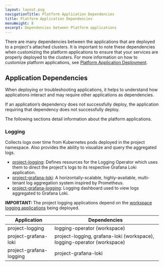 ```yaml
---
layout: layout.pug
navigationTitle: Platform Application Dependencies
title: Platform Application Dependencies
menuWeight: 8
excerpt: Dependencies between Platform applications
---
```


There are many dependencies between the applications that are deployed to a project's attached clusters. It is important to note these dependencies when customizing the platform applications to ensure that your services are properly deployed to the clusters. For more information on how to customize platform applications, see [Platform Application Deployment](../application-deployment#deploy-an-application-with-a-custom-configuration).

## Application Dependencies

When deploying or troubleshooting applications, it helps to understand how applications interact and may require other applications as dependencies.

If an application’s dependency does not successfully deploy, the application requiring that dependency does not successfully deploy.

The following sections detail information about the platform applications.

### Logging

Collects logs over time from Kubernetes pods deployed in the project namespace. Also provides the ability to visualize and query the aggregated logs.

- [project-logging](https://grafana.com/oss/grafana/): Defines resources for the Logging Operator which uses them to direct the project's logs to its respective Grafana Loki application.
- [project-grafana-loki](https://grafana.com/oss/loki/): A horizontally-scalable, highly-available, multi-tenant log aggregation system inspired by Prometheus.
- [project-grafana-logging](https://grafana.com/oss/grafana/): Logging dashboard used to view logs aggregated to Grafana Loki.

<p class="message--important"><strong>IMPORTANT: </strong> The project logging applications depend on the <a href="../../../../workspaces/workspace-platform-services/platform-service-dependencies/">workspace logging applications</a> being deployed.</p>

| **Application**         | **Dependencies**                                                        |
| ----------------------- | ----------------------------------------------------------------------- |
| project-logging         | logging-operator (workspace)                             |
| project-grafana-loki    | project-logging, grafana-loki (workspace), logging-operator (workspace) |
| project-grafana-logging | project-grafana-loki                                                    |
